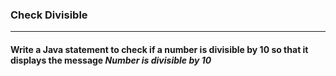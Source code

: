 ### Check Divisible
***
#### Write a Java statement to check if a number is divisible by 10 so that it displays the message *Number is divisible by 10*